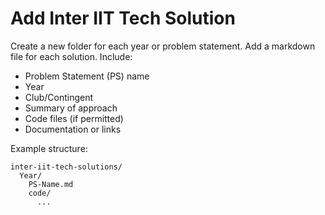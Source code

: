 # Add Inter IIT Tech Solution

Create a new folder for each year or problem statement. Add a markdown file for each solution. Include:
- Problem Statement (PS) name
- Year
- Club/Contingent
- Summary of approach
- Code files (if permitted)
- Documentation or links

Example structure:
```
inter-iit-tech-solutions/
  Year/
    PS-Name.md
    code/
      ...
```
